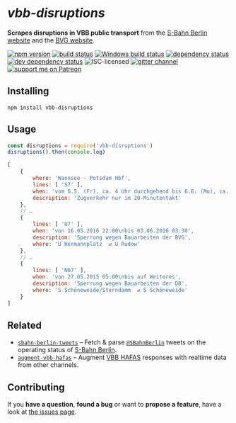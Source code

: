 # *vbb-disruptions*

**Scrapes disruptions in VBB public transport** from the [S-Bahn Berlin website](http://mobil.s-bahn-berlin.de/constructions/overview) and the [BVG website](http://www.bvg.de/de/Fahrinfo/Verkehrsmeldungen).

[![npm version](https://img.shields.io/npm/v/vbb-disruptions.svg)](https://www.npmjs.com/package/vbb-disruptions)
[![build status](https://img.shields.io/travis/derhuerst/vbb-disruptions.svg)](https://travis-ci.org/derhuerst/vbb-disruptions)
[![Windows build status](https://img.shields.io/appveyor/ci/derhuerst/vbb-disruptions.svg)](https://ci.appveyor.com/project/derhuerst/vbb-disruptions)
[![dependency status](https://img.shields.io/david/derhuerst/vbb-disruptions.svg)](https://david-dm.org/derhuerst/vbb-disruptions)
[![dev dependency status](https://img.shields.io/david/dev/derhuerst/vbb-disruptions.svg)](https://david-dm.org/derhuerst/vbb-disruptions#info=devDependencies)
![ISC-licensed](https://img.shields.io/github/license/derhuerst/vbb-disruptions.svg)
[![gitter channel](https://badges.gitter.im/derhuerst/vbb-rest.svg)](https://gitter.im/derhuerst/vbb-rest)
[![support me on Patreon](https://img.shields.io/badge/support%20me-on%20patreon-fa7664.svg)](https://patreon.com/derhuerst)


## Installing

```shell
npm install vbb-disruptions
```


## Usage

```js
const disruptions = require('vbb-disruptions')
disruptions().then(console.log)
```

```js
[
	{
		where: 'Wannsee - Potsdam Hbf',
		lines: [ 'S7' ],
		when: 'vom 6.5. (Fr), ca. 4 Uhr durchgehend bis 6.6. (Mo), ca. 1.30 Uhr',
		description: 'Zugverkehr nur im 20-Minutentakt'
	},
	// …
	{
		lines: [ 'U7' ],
		when: 'von 16.05.2016 22:00\nbis 03.06.2016 03:30',
		description: 'Sperrung wegen Bauarbeiten der BVG',
		where: 'U Hermannplatz  ⇄ U Rudow'
	},
	// …
	{
		lines: [ 'N67' ],
		when: 'von 27.05.2015 05:00\nbis auf Weiteres',
		description: 'Sperrung wegen Bauarbeiten der DB',
		where: 'S Schöneweide/Sterndamm  ⇄ S Schöneweide'
	}
]
```


## Related

- [`sbahn-berlin-tweets`](https://github.com/derhuerst/sbahn-berlin-tweets) – Fetch & parse [`@SBahnBerlin`](https://mobile.twitter.com/SBahnBerlin) tweets on the operating status of [S-Bahn Berlin](https://en.wikipedia.org/wiki/Berlin_S-Bahn).
- [`augment-vbb-hafas`](https://github.com/derhuerst/augment-vbb-hafas) – Augment [VBB HAFAS](https://npmjs.com/package/vbb-hafas) responses with realtime data from other channels.


## Contributing

If you **have a question**, **found a bug** or want to **propose a feature**, have a look at [the issues page](https://github.com/derhuerst/vbb-disruptions/issues).
